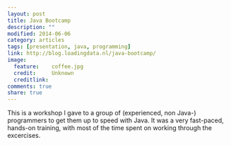 ```yaml
---
layout: post
title: Java Bootcamp
description: ""
modified: 2014-06-06
category: articles
tags: [presentation, java, programming]
link: http://blog.loadingdata.nl/java-bootcamp/
image:
  feature:    coffee.jpg
  credit:     Unknown
  creditlink:
comments: true
share: true
---
```

This is a workshop I gave to a group of (experienced, non Java-) programmers to get them up to speed with Java. It was a very fast-paced, hands-on
training, with most of the time spent on working through the excercises.

